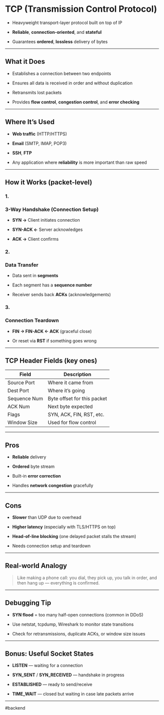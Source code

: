 # **TCP (Transmission Control Protocol)**

* Heavyweight transport-layer protocol built on top of IP

* **Reliable**, **connection-oriented**, and **stateful**

* Guarantees **ordered**, **lossless** delivery of bytes

---

## **What it Does**

* Establishes a connection between two endpoints

* Ensures all data is received in order and without duplication

* Retransmits lost packets

* Provides **flow control**, **congestion control**, and **error checking**

---

## **Where It’s Used**

* **Web traffic** (HTTP/HTTPS)

* **Email** (SMTP, IMAP, POP3)

* **SSH**, **FTP**

* Any application where **reliability** is more important than raw speed

---

## **How it Works (packet-level)**

### **1.**

### **3-Way Handshake (Connection Setup)**

* **SYN →** Client initiates connection

* **SYN-ACK ←** Server acknowledges

* **ACK →** Client confirms

### **2.**

### **Data Transfer**

* Data sent in **segments**

* Each segment has a **sequence number**

* Receiver sends back **ACKs** (acknowledgements)

### **3.**

### **Connection Teardown**

* **FIN → FIN-ACK ← ACK** (graceful close)

* Or reset via **RST** if something goes wrong

---

## **TCP Header Fields (key ones)**

|  **Field**  |  **Description**  | 
|---|---|
|  Source Port  |  Where it came from  |
|  Dest Port  |  Where it’s going  |
|  Sequence Num  |  Byte offset for this packet  |
|  ACK Num  |  Next byte expected  |
|  Flags  |  SYN, ACK, FIN, RST, etc.  |
|  Window Size  |  Used for flow control  |
---

## **Pros**

* **Reliable** delivery

* **Ordered** byte stream

* Built-in **error correction**

* Handles **network congestion** gracefully

---

## **Cons**

* **Slower** than UDP due to overhead

* **Higher latency** (especially with TLS/HTTPS on top)

* **Head-of-line blocking** (one delayed packet stalls the stream)

* Needs connection setup and teardown

---

## **Real-world Analogy**

> Like making a phone call: you dial, they pick up, you talk in order, and then hang up — everything is confirmed.

---

## **Debugging Tip**

* **SYN flood** = too many half-open connections (common in DDoS)

* Use netstat, tcpdump, Wireshark to monitor state transitions

* Check for retransmissions, duplicate ACKs, or window size issues

---

## **Bonus: Useful Socket States**

* **LISTEN** — waiting for a connection

* **SYN_SENT** / **SYN_RECEIVED** — handshake in progress

* **ESTABLISHED** — ready to send/receive

* **TIME_WAIT** — closed but waiting in case late packets arrive

---

#backend
